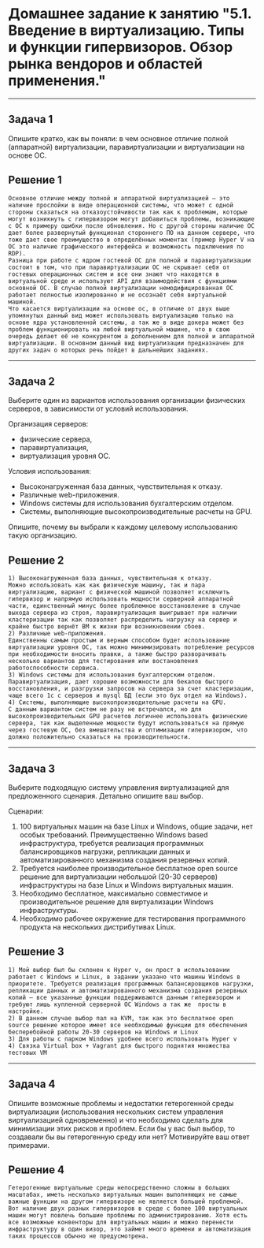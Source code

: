 
# Домашнее задание к занятию "5.1. Введение в виртуализацию. Типы и функции гипервизоров. Обзор рынка вендоров и областей применения."

---
## Задача 1

Опишите кратко, как вы поняли: в чем основное отличие полной (аппаратной) виртуализации, паравиртуализации и виртуализации на основе ОС.

## Решение 1

	Основное отличие между полной и аппаратной виртуализацией — это наличие прослойки в виде операционной системы, что может с одной стороны сказаться на отказоустойчивости так как к проблемам, которые могут возникнуть с гипервизором могут добавиться проблемы, возникающие с ОС к примеру ошибки после обновления. Но с другой стороны наличие ОС дает более развернутый функционал стороннего ПО на данном сервере, что тоже дает свое преимущество в определённых моментах (пример Hyper V на ОС это наличие графического интерфейса и возможность подключения по RDP).
	Разница при работе с ядром гостевой ОС для полной и паравиртуализации состоит в том, что при паравиртуализации ОС не скрывает себя от гостевых операционных систем и все они знают что находятся в виртуальной среде и используют API для взаимодействия с функциями основной ОС. В случае полной виртуализации немодифицированная ОС работает полностью изолированно и не осознаёт себя виртуальной машиной. 
	Что касается виртуализации на основе ос, в отличие от двух выше упомянутых данный вид может использовать виртуализацию только на основе ядра установленной системы, а так же в виде докера может без проблем функционировать на любой виртуальной машине, что в свою очередь делает её не конкурентом а дополнением для полной и аппаратной виртуализации. В основном данный вид виртуализации предназначен для других задач о которых речь пойдет в дальнейших заданиях.


---
## Задача 2

Выберите один из вариантов использования организации физических серверов, в зависимости от условий использования.

Организация серверов:
- физические сервера,
- паравиртуализация,
- виртуализация уровня ОС.

Условия использования:
- Высоконагруженная база данных, чувствительная к отказу.
- Различные web-приложения.
- Windows системы для использования бухгалтерским отделом.
- Системы, выполняющие высокопроизводительные расчеты на GPU.

Опишите, почему вы выбрали к каждому целевому использованию такую организацию.

## Решение 2

	1) Высоконагруженная база данных, чувствительная к отказу.
	Можно использовать как как физическую машину, так и пара виртуализацию, вариант с физической машиной позволяет исключить гипервизор и напрямую использовать мощности серверной аппаратной части, единственный минус более проблемное восстановление в случае выхода сервера из строя, паравиртуализация выигрывает при наличии кластеризации так как позволяет распределить нагрузку на сервер и крайне быстро вернёт ВМ к жизни при возникновении сбоев.
	2) Различные web-приложения.
	Единственны самым простым и верным способом будет использование виртуализации уровня ОС, так можно минимизировать потребление ресурсов при необходимости вносить правки, а также быстро разворачивать несколько вариантов для тестирования или востановления работоспособности сервиса.
	3) Windows системы для использования бухгалтерским отделом.
	Паравиртуализация, дает хорошие возможности для бекапов быстрого восстановления, и разгрузки запросов на сервера за счет кластеризации, чаще всего 1с с серверов и mysql БД (если это бух отдел на Windows). 
	4) Системы, выполняющие высокопроизводительные расчеты на GPU.
	С данным вариантом систем не разу не встречался, но для высокопроизводительных GPU расчетов логичнее использовать физические сервера, так как выделенные мощности будут использоваться на прямую через гостевую ОС, без вмешательства и оптимизации гипервизором, что должно положительно сказаться на производительности.


---
## Задача 3

Выберите подходящую систему управления виртуализацией для предложенного сценария. Детально опишите ваш выбор.

Сценарии:

1. 100 виртуальных машин на базе Linux и Windows, общие задачи, нет особых требований. Преимущественно Windows based инфраструктура, требуется реализация программных балансировщиков нагрузки, репликации данных и автоматизированного механизма создания резервных копий.
2. Требуется наиболее производительное бесплатное open source решение для виртуализации небольшой (20-30 серверов) инфраструктуры на базе Linux и Windows виртуальных машин.
3. Необходимо бесплатное, максимально совместимое и производительное решение для виртуализации Windows инфраструктуры.
4. Необходимо рабочее окружение для тестирования программного продукта на нескольких дистрибутивах Linux.

## Решение 3

	1) Мой выбор был бы склонен к Hyper v, он прост в использовании работает с Windows и Linux, в задании указано что машины Windows в приоритете. Требуется реализация программных балансировщиков нагрузки, репликации данных и автоматизированного механизма создания резервных копий – все указанные функции поддерживаются данным гипервизором и требуют лишь купленной серверной ОС Windows а так же  просты в настройке.
	2) В данном случае выбор пал на KVM, так как это бесплатное open source решение которое имеет все необходимые функции для обеспечения бесперебойной работы 20-30 серверов на Windows и Linux
	3) Для работы с парком Windows удобнее всего использовать Hyper v
	4) Связка Virtual box + Vagrant для быстрого поднятия множества тестовых VM


---
## Задача 4

Опишите возможные проблемы и недостатки гетерогенной среды виртуализации (использования нескольких систем управления виртуализацией одновременно) и что необходимо сделать для минимизации этих рисков и проблем. Если бы у вас был выбор, то создавали бы вы гетерогенную среду или нет? Мотивируйте ваш ответ примерами.

## Решение 4

	Гетерогенные виртуальные среды непосредственно сложны в больших масштабах, иметь несколько виртуальных машин выполняющих не самые важные функции на другом гипервизоре не является большей проблемой. Вот наличие двух разных гипервизоров в среде с более 100 виртуальных машин могут повлечь большие проблемы по администрированию. Хотя есть все возможные конвенторы для виртуальных машин и можно перенести инфраструктуру в один визор, это займет много времени и автоматизация таких процессов обычно не предусмотрена.

